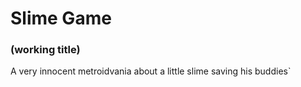 # Slime Game
### (working title)

A very innocent metroidvania about a little slime saving his buddies`
